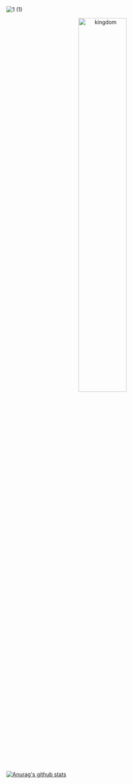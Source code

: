![1 (1)](https://user-images.githubusercontent.com/68409293/89877343-ef38b780-dbfa-11ea-9da8-470d84532357.gif)

<p align="center">
	<img src="https://user-images.githubusercontent.com/68409293/89877343-ef38b780-dbfa-11ea-9da8-470d84532357.gifg" alt="kingdom" width="50%" height="50%"/>
</p>














[![Anurag's github stats](https://github-readme-stats.vercel.app/api?username=wonhoelee&theme=radical)](https://github.com/anuraghazra/github-readme-stats)

